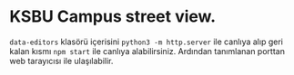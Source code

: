 # KSBU Campus street view.

```data-editors``` klasörü içerisini ```python3 -m http.server``` ile canlıya alıp geri kalan kısmı ```npm start``` ile canlıya alabilirsiniz. Ardından tanımlanan porttan web tarayıcısı ile ulaşılabilir.
